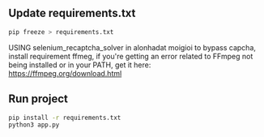 ## Update requirements.txt

```bash
pip freeze > requirements.txt
```

USING selenium_recaptcha_solver in alonhadat moigioi to bypass capcha, install requirement ffmeg, if you're getting an error related to FFmpeg not being installed or in your PATH, get it here: https://ffmpeg.org/download.html


## Run project

```bash
pip install -r requirements.txt
python3 app.py
```
